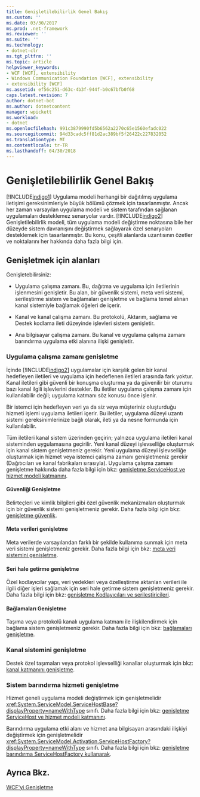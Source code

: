 ```yaml
---
title: Genişletilebilirlik Genel Bakış
ms.custom: ''
ms.date: 03/30/2017
ms.prod: .net-framework
ms.reviewer: ''
ms.suite: ''
ms.technology:
- dotnet-clr
ms.tgt_pltfrm: ''
ms.topic: article
helpviewer_keywords:
- WCF [WCF], extensibility
- Windows Communication Foundation [WCF], extensibility
- extensibility [WCF]
ms.assetid: ef56c251-d63c-4b3f-944f-b0c67bfb0f68
caps.latest.revision: 7
author: dotnet-bot
ms.author: dotnetcontent
manager: wpickett
ms.workload:
- dotnet
ms.openlocfilehash: 991c3879990fd5b6562a2270c65e1560efadc022
ms.sourcegitcommit: 94d33cadc5ff81d2ac389bf5f26422c227832052
ms.translationtype: MT
ms.contentlocale: tr-TR
ms.lasthandoff: 04/30/2018
---
```

# <a name="introduction-to-extensibility"></a>Genişletilebilirlik Genel Bakış
[!INCLUDE[indigo1](../../../includes/indigo1-md.md)] Uygulama modeli herhangi bir dağıtılmış uygulama iletişimi gereksinimleriyle büyük bölümü çözmek için tasarlanmıştır. Ancak her zaman varsayılan uygulama modeli ve sistem tarafından sağlanan uygulamaları desteklemez senaryolar vardır. [!INCLUDE[indigo2](../../../includes/indigo2-md.md)] Genişletilebilirlik modeli, tüm uygulama modeli değiştirme noktasına bile her düzeyde sistem davranışını değiştirmek sağlayarak özel senaryoları desteklemek için tasarlanmıştır. Bu konu, çeşitli alanlarda uzantısının özetler ve noktalarını her hakkında daha fazla bilgi için.  
  
## <a name="areas-to-extend"></a>Genişletmek için alanları  
 Genişletebilirsiniz:  
  
-   Uygulama çalışma zamanı. Bu, dağıtma ve uygulama için iletilerinin işlenmesini genişletir. Bu alan, bir güvenlik sistemi, meta veri sistemi, serileştirme sistem ve bağlamaları genişletme ve bağlama temel alınan kanal sistemiyle bağlamak öğeleri de içerir.  
  
-   Kanal ve kanal çalışma zamanı. Bu protokolü, Aktarım, sağlama ve Destek kodlama ileti düzeyinde işlevleri sistem genişletir.  
  
-   Ana bilgisayar çalışma zamanı. Bu kanal ve uygulama çalışma zamanı barındırma uygulama etki alanına ilişki genişletir.  
  
### <a name="extending-the-application-runtime"></a>Uygulama çalışma zamanı genişletme  
 İçinde [!INCLUDE[indigo2](../../../includes/indigo2-md.md)] uygulamalar için karşılık gelen bir kanal hedefleyen iletileri ve uygulama için hedeflenen iletileri arasında fark yoktur. Kanal iletileri gibi güvenli bir konuşma oluşturma ya da güvenilir bir oturumu bazı kanal ilgili işlevlerini destekler. Bu iletiler uygulama çalışma zamanı için kullanılabilir değil; uygulama katmanı söz konusu önce işlenir.  
  
 Bir istemci için hedefleyen veri ya da siz veya müşteriniz oluşturduğu hizmeti işlemi uygulama iletileri içerir. Bu iletiler, uygulama düzeyi uzantı sistemi gereksinimlerinize bağlı olarak, ileti ya da nesne formunda için kullanılabilir.  
  
 Tüm iletileri kanal sistem üzerinden geçirin; yalnızca uygulama iletileri kanal sisteminden uygulamasına geçirilir. Yeni kanal düzeyi işlevselliğe oluşturmak için kanal sistem genişletmeniz gerekir. Yeni uygulama düzeyi işlevselliğe oluşturmak için hizmet veya istemci çalışma zamanı genişletmeniz gerekir (Dağıtıcıları ve kanal fabrikaları sırasıyla). Uygulama çalışma zamanı genişletme hakkında daha fazla bilgi için bkz: [genişletme ServiceHost ve hizmet modeli katmanını](../../../docs/framework/wcf/extending/extending-servicehost-and-the-service-model-layer.md).  
  
#### <a name="extending-security"></a>Güvenliği Genişletme  
 Belirteçleri ve kimlik bilgileri gibi özel güvenlik mekanizmaları oluşturmak için bir güvenlik sistemi genişletmeniz gerekir. Daha fazla bilgi için bkz: [genişletme güvenlik](../../../docs/framework/wcf/extending/extending-security.md).  
  
#### <a name="extending-metadata"></a>Meta verileri genişletme  
 Meta verilerde varsayılandan farklı bir şekilde kullanıma sunmak için meta veri sistemi genişletmeniz gerekir. Daha fazla bilgi için bkz: [meta veri sistemini genişletme](../../../docs/framework/wcf/extending/extending-the-metadata-system.md).  
  
#### <a name="extending-serialization"></a>Seri hale getirme genişletme  
 Özel kodlayıcılar yapı, veri yedekleri veya özelleştirme aktarılan verileri ile ilgili diğer işleri sağlamak için seri hale getirme sistem genişletmeniz gerekir. Daha fazla bilgi için bkz: [genişletme Kodlayıcıları ve serileştiricileri](../../../docs/framework/wcf/extending/extending-encoders-and-serializers.md).  
  
#### <a name="extending-bindings"></a>Bağlamaları Genişletme  
 Taşıma veya protokolü kanalı uygulama katmanı ile ilişkilendirmek için bağlama sistem genişletmeniz gerekir. Daha fazla bilgi için bkz: [bağlamaları genişletme](../../../docs/framework/wcf/extending/extending-bindings.md).  
  
### <a name="extending-the-channel-system"></a>Kanal sistemini genişletme  
 Destek özel taşımaları veya protokol işlevselliği kanallar oluşturmak için bkz: [kanal katmanını genişletme](../../../docs/framework/wcf/extending/extending-the-channel-layer.md).  
  
### <a name="extending-the-service-hosting-system"></a>Sistem barındırma hizmeti genişletme  
 Hizmet geneli uygulama modeli değiştirmek için genişletmelidir <xref:System.ServiceModel.ServiceHostBase?displayProperty=nameWithType> sınıfı. Daha fazla bilgi için bkz: [genişletme ServiceHost ve hizmet modeli katmanını](../../../docs/framework/wcf/extending/extending-servicehost-and-the-service-model-layer.md).  
  
 Barındırma uygulama etki alanı ve hizmet ana bilgisayarı arasındaki ilişkiyi değiştirmek için genişletmelidir <xref:System.ServiceModel.Activation.ServiceHostFactory?displayProperty=nameWithType> sınıfı. Daha fazla bilgi için bkz: [genişletme barındırma ServiceHostFactory kullanarak](../../../docs/framework/wcf/extending/extending-hosting-using-servicehostfactory.md).  
  
## <a name="see-also"></a>Ayrıca Bkz.  
 [WCF'yi Genişletme](../../../docs/framework/wcf/extending/index.md)
